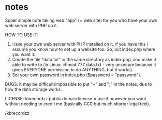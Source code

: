 # notes

Super simple note taking web "app" (= web site) for you who have your own web server with PHP on it.

HOW TO USE IT:
1. Have your own web server with PHP installed on it. If you have this I assume you know how to set up a website too. So, put index.php where you want it.
2. Create the file "data.txt" in the same directory as index.php, and make it able to write to (in Linux: chmod 777 data.txt - very unsecure because it gives EVERYONE permission to do ANYTHING, but it works).
3. Set your own password in index.php ($password = "password").

BUGS: it may be difficult/impossible to put "+" and ";" in the notes, due to how the data storage works.

LICENSE: kbrecordzz public domain license = use it however you want without needing to credit me (basically CC0 but much shorter legal text).

/kbrecordzz
